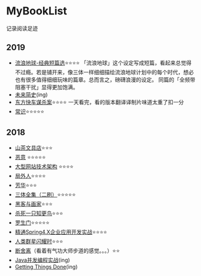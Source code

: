 # MyBookList
记录阅读足迹
## 2019
* [流浪地球-经典短篇选](https://book.douban.com/subject/3266609/)⭐️⭐️⭐️⭐️ 「流浪地球」这个设定写成短篇，看起来总觉得不过瘾。若是铺开来，像三体一样细细描绘流浪地球计划中的每个时代，想必也有很多值得细细玩味的篇章。总而言之，磅礴浪漫的设定。 同篇的「全频带阻塞干扰」显得更加饱满。
* [未来简史](https://book.douban.com/subject/26943161/)(ing)
* [东方快车谋杀案](https://book.douban.com/subject/1827374/)⭐️⭐️⭐️⭐️ 一天看完，看的版本翻译译制片味道太重了扣一分
* [常识](https://book.douban.com/subject/3344676/)⭐️⭐️⭐️⭐️⭐️




## 2018
* [山茶文具店](https://book.douban.com/subject/28656614/)⭐️⭐️⭐️
* [恶意](https://book.douban.com/subject/3646172/) ⭐️⭐️⭐️⭐️⭐️
* [大型网站技术架构](https://book.douban.com/subject/25723064/) ⭐️⭐️⭐️⭐️
* [局外人](https://book.douban.com/subject/4908885/)⭐️⭐️⭐️⭐️
* [芳华](https://book.douban.com/subject/27010212/)⭐️⭐️⭐️
* [三体全集（二刷）](https://book.douban.com/subject/6518605/)⭐️⭐️⭐️⭐️⭐️
* [黑客与画家](https://book.douban.com/subject/6021440/)⭐️⭐️⭐️
* [杀死一只知更鸟](https://book.douban.com/subject/6781808/)⭐️⭐️⭐️
* [罗生门](https://book.douban.com/subject/3136271/)⭐️⭐️⭐️⭐️⭐️
* [精通Spring4.X企业应用开发实战](https://book.douban.com/subject/26952826/)⭐️⭐️⭐️⭐️
* [人类群星闪耀时](https://book.douban.com/subject/6538430/)⭐️⭐️⭐️ 
* [断舍离](https://book.douban.com/subject/24749465/)（看着有气功大师步道的感觉。。。）⭐️⭐️ 
* [Java并发编程实战](https://book.douban.com/subject/10484692/)(ing)
* [Getting Things Done](https://book.douban.com/subject/1958547/)(ing) 







